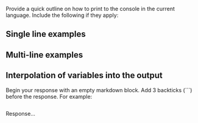 Provide a quick outline on how to print to the console in the current language. Include the following if they apply:

## Single line examples

## Multi-line examples

## Interpolation of variables into the output

Begin your response with an empty markdown block. Add 3 backticks (```) before the response. For example:

```markdown
```
Response...